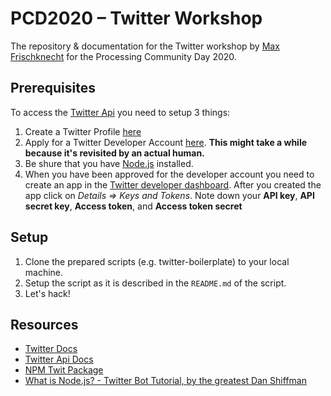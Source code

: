 # PCD2020 – Twitter Workshop
The repository & documentation for the Twitter workshop by [Max Frischknecht](https://github.com/maxfrischknecht) for the Processing Community Day 2020.

## Prerequisites

To access the [Twitter Api](https://developer.twitter.com/en) you need to setup 3 things:

1. Create a Twitter Profile [here](https://twitter.com/i/flow/signup)
2. Apply for a Twitter Developer Account [here](https://developer.twitter.com/en/apply-for-access). **This might take a while because it's revisited by an actual human.**
3. Be shure that you have [Node.js](https://nodejs.org/en/) installed.
4. When you have been approved for the developer account you need to create an app in the [Twitter developer dashboard](https://developer.twitter.com/en/apps). After you created the app click on *Details => Keys and Tokens*. Note down your **API key**, **API secret key**, **Access token**, and **Access token secret**


## Setup

1. Clone the prepared scripts (e.g. twitter-boilerplate) to your local machine.
2. Setup the script as it is described in the `README.md` of the script.
3. Let's hack!

## Resources

* [Twitter Docs](https://developer.twitter.com/en/docs)
* [Twitter Api Docs](https://developer.twitter.com/en/docs/twitter-api)
* [NPM Twit Package](https://github.com/ttezel/twit#readme)
* [What is Node.js? - Twitter Bot Tutorial, by the greatest Dan Shiffman](https://www.youtube.com/watch?v=RF5_MPSNAtU&list=PLRqwX-V7Uu6atTSxoRiVnSuOn6JHnq2yV)

